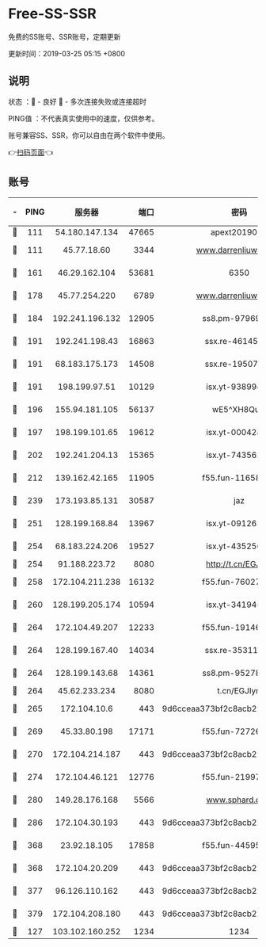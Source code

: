# Free-SS-SSR

免费的SS账号、SSR账号，定期更新

更新时间：2019-03-25 05:15 +0800

## 说明

状态     ：🙂 - 良好 🙁 - 多次连接失败或连接超时

PING值   ：不代表真实使用中的速度，仅供参考。

账号兼容SS、SSR，你可以自由在两个软件中使用。

👉[扫码页面](https://liesauer.github.io/Free-SS-SSR/)👈

## 账号

|-|PING|服务器|端口|密码|加密方式|区域|
|:----:|:----:|:-----:|-----:|:----:|:----:|:----:|
|🙂|111|54.180.147.134|47665|apext2019001|chacha20|KR|
|🙂|111|45.77.18.60|3344|www.darrenliuwei.com|aes-256-cfb|JP|
|🙂|161|46.29.162.104|53681|6350|aes-128-ctr|RU|
|🙂|178|45.77.254.220|6789|www.darrenliuwei.com|aes-256-cfb|SG|
|🙂|184|192.241.196.132|12905|ss8.pm-97969807|aes-256-cfb|US|
|🙂|191|192.241.198.43|16863|ssx.re-46145720|aes-256-cfb|US|
|🙂|191|68.183.175.173|14508|ssx.re-19507482|aes-256-cfb|US|
|🙂|191|198.199.97.51|10129|isx.yt-93899437|aes-256-cfb|US|
|🙂|196|155.94.181.105|56137|wE5^XH8Quw|aes-256-cfb|US|
|🙂|197|198.199.101.65|19612|isx.yt-00042869|aes-256-cfb|US|
|🙂|202|192.241.204.13|15365|isx.yt-74356229|aes-256-cfb|US|
|🙂|212|139.162.42.165|11905|f55.fun-11658175|aes-256-cfb|SG|
|🙂|239|173.193.85.131|30587|jaz|aes-256-cfb|US|
|🙂|251|128.199.168.84|13967|isx.yt-09126188|aes-256-cfb|SG|
|🙂|254|68.183.224.206|19527|isx.yt-43525673|aes-256-cfb|SG|
|🙂|254|91.188.223.72|8080|http://t.cn/EGJIyrl|rc4-md5|RU|
|🙂|258|172.104.211.238|16132|f55.fun-76027787|aes-256-cfb|US|
|🙂|260|128.199.205.174|10594|isx.yt-34194530|aes-256-cfb|SG|
|🙂|264|172.104.49.207|12233|f55.fun-19146730|aes-256-cfb|SG|
|🙂|264|128.199.167.40|14034|ssx.re-35311093|aes-256-cfb|SG|
|🙂|264|128.199.143.68|14361|ss8.pm-95278074|aes-256-cfb|SG|
|🙂|264|45.62.233.234|8080|t.cn/EGJIyrl|rc4-md5|CA|
|🙂|265|172.104.10.6|443|9d6cceaa373bf2c8acb22e60b6a58be6|aes-256-cfb|US|
|🙂|269|45.33.80.198|17171|f55.fun-72726729|aes-256-cfb|US|
|🙂|270|172.104.214.187|443|9d6cceaa373bf2c8acb22e60b6a58be6|aes-256-cfb|US|
|🙂|274|172.104.46.121|12776|f55.fun-21997792|aes-256-cfb|SG|
|🙂|280|149.28.176.168|5566|www.sphard.com|aes-256-cfb|AU|
|🙂|286|172.104.30.193|443|9d6cceaa373bf2c8acb22e60b6a58be6|aes-256-cfb|US|
|🙂|368|23.92.18.105|17858|f55.fun-44595714|aes-256-cfb|US|
|🙂|368|172.104.20.209|443|9d6cceaa373bf2c8acb22e60b6a58be6|aes-256-cfb|US|
|🙂|377|96.126.110.162|443|9d6cceaa373bf2c8acb22e60b6a58be6|aes-256-cfb|US|
|🙂|379|172.104.208.180|443|9d6cceaa373bf2c8acb22e60b6a58be6|aes-256-cfb|US|
|🙁|127|103.102.160.252|1234|1234|rc4-md5|JP|
